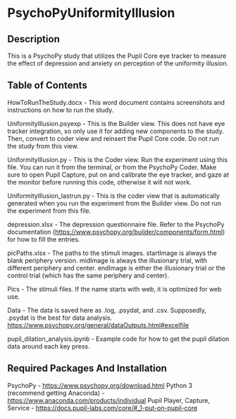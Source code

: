 # PsychoPyUniformityIllusion

## Description
This is a PsychoPy study that utilizes the Pupil Core eye tracker to measure the effect of depression and anxiety on perception of the uniformity illusion.

## Table of Contents
HowToRunTheStudy.docx - This word document contains screenshots and instructions on how to run the study.

UniformityIllusion.psyexp - This is the Builder view. This does not have eye tracker integration, so only use it for adding new components to the study. Then, convert to coder view and reinsert the Pupil Core code. Do not run the study from this view.

UniformityIllusion.py - This is the Coder view. Run the experiment using this file. You can run it from the terminal, or from the PsychoPy Coder. Make sure to open Pupil Capture, put on and calibrate the eye tracker, and gaze at the monitor before running this code, otherwise it will not work.

UniformityIllusion_lastrun.py - This is the coder view that is automatically generated when you run the experiment from the Builder view. Do not run the experiment from this file.

depression.xlsx - The depression questionnaire file. Refer to the PsychoPy documentation (https://www.psychopy.org/builder/components/form.html) for how to fill the entries.

picPaths.xlsx - The paths to the stimuli images. startImage is always the blank periphery version. midImage is always the illusionary trial, with different periphery and center. endImage is either the illusionary trial or the control trial (which has the same periphery and center).

Pics - The stimuli files. If the name starts with web, it is optimized for web use.

Data - The data is saved here as .log, .psydat, and .csv. Supposedly, .psydat is the best for data analysis. https://www.psychopy.org/general/dataOutputs.html#excelfile

pupil_dilation_analysis.ipynb - Example code for how to get the pupil dilation data around each key press.

## Required Packages And Installation


PsychoPy - https://www.psychopy.org/download.html
Python 3 (recommend getting Anaconda) - https://www.anaconda.com/products/individual
Pupil Player, Capture, Service - https://docs.pupil-labs.com/core/#_1-put-on-pupil-core

